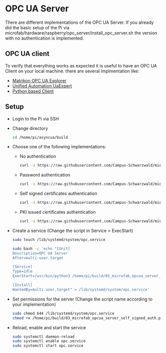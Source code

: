 # OPC UA Server

There are different implementations of the OPC UA Server. If you already did the basic setup of the Pi via 
microfab/hardware/raspberry/opc_server/install_opc_server.sh the version with no authentication is implemented.

## OPC UA client

To verify that everything works as expected it is useful to have an OPC UA Client on your local machine. there are several implmentation like:

- [Matrikon OPC UA Explorer](https://www.matrikonopc.com/opc-ua/products/opc-ua-explorer.aspx)
- [Unified Automation UaExpert](https://www.unified-automation.com/de/downloads/opc-ua-clients/uaexpert.html)
- [Python based Client](https://github.com/FreeOpcUa/opcua-client-gui)

## Setup

- Login to the Pi via SSH 

- Change directory

    ``` bash
    cd /home/pi/asyncua/build
    ```
  
- Choose one of the following implementations:
  - No authentication

      ``` bash
      curl -s https://raw.githubusercontent.com/Campus-Schwarzwald/microfab/main/hardware/raspberry/opc_server/02_basic_auth/01_microfab_opcua_server_basic_auth.py >01_microfab_opcua_server_basic_auth.py
      ```
  - Password authentication
  
      ``` bash
      curl -s https://raw.githubusercontent.com/Campus-Schwarzwald/microfab/main/hardware/raspberry/opc_server/02_basic_auth/02_microfab_opcua_server_basic_auth.py >02_microfab_opcua_server_basic_auth.py
      ```
  - Self signed certificates authentication 
  
      ``` bash
      curl -s https://raw.githubusercontent.com/Campus-Schwarzwald/microfab/main/hardware/raspberry/opc_server/03_self_signed_auth/03_microfab_opcua_server_self_signed_auth.py >03_microfab_opcua_server_self_signed_auth.py
      ```
  - PKI issued certificates authentication 
  
      ``` bash
      curl -s https://raw.githubusercontent.com/Campus-Schwarzwald/microfab/main/hardware/raspberry/opc_server/03_self_signed_auth/03_microfab_opcua_server_self_signed_auth.py >03_microfab_opcua_server_self_signed_auth.py
      ```


- Create a service (Change the script in Service > ExecStart)
    ``` bash
    sudo touch /lib/systemd/system/opc.service

    sudo bash -c 'echo "[Unit]
    Description=OPC UA Server
    After=multi-user.target
    
    [Service]
    Type=idle
    ExecStart=/usr/bin/python3 /home/pi/build/01_microfab_opcua_server_no_auth.py
    
    [Install]
    WantedBy=multi-user.target" > /lib/systemd/system/opc.service'
    ```

- Set permissions for the server (Change the script name according to your implementation)
    ``` bash
    sudo chmod 644 /lib/systemd/system/opc.service
    chmod +x /home/pi/build/03_microfab_opcua_server_self_signed_auth.py
    ```

- Reload, enable and start the service
    ``` bash
    sudo systemctl daemon-reload
    sudo systemctl enable opc.service
    sudo systemctl start opc.service
    ```

